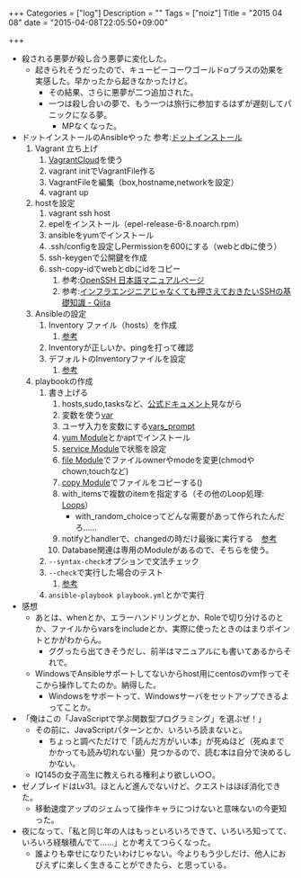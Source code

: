 +++
Categories = ["log"]
Description = ""
Tags = ["noiz"]
Title = "2015 04 08"
date = "2015-04-08T22:05:50+09:00"

+++


* 殺される悪夢が殺し合う悪夢に変化した。
	* 起きられそうだったので、キューピーコーワゴールドαプラスの効果を実感した。早かったから起きなかったけど。
		* その結果、さらに悪夢が二つ追加された。
		* 一つは殺し合いの夢で、もう一つは旅行に参加するはずが遅刻してパニックになる夢。
			* MPなくなった。
* ドットインストールのAnsibleやった 参考:[ドットインストール](http://dotinstall.com/lessons/basic_ansible/)
	1. Vagrant 立ち上げ
		1. [VagrantCloud](https://vagrantcloud.com/)を使う
		2. vagrant initでVagrantFile作る
		3. VagrantFileを編集（box,hostname,networkを設定）
		4. vagrant up
	2. hostを設定
		1. vagrant ssh host
		2. epelをインストール（epel-release-6-8.noarch.rpm）
		3. ansibleをyumでインストール
		4. .ssh/configを設定しPermissionを600にする（webとdbに使う）
		5. ssh-keygenで公開鍵を作成
		6. ssh-copy-idでwebとdbにidをコピー
			1. 参考:[OpenSSH 日本語マニュアルページ](http://www.unixuser.org/~euske/doc/openssh/jman/)
			2. 参考:[インフラエンジニアじゃなくても押さえておきたいSSHの基礎知識 - Qiita](http://qiita.com/tag1216/items/5d06bad7468f731f590e)
	3. Ansibleの設定
		1. Inventory ファイル（hosts）を作成 
			1. [参考](http://docs.ansible.com/intro_inventory.html)
		2. Inventoryが正しいか、pingを打って確認
		3. デフォルトのInventoryファイルを設定
			1. [参考](http://docs.ansible.com/intro_configuration.html#inventory)
	4. playbookの作成
		1. 書き上げる
			1. hosts,sudo,tasksなど、[公式ドキュメント](http://docs.ansible.com/playbooks_intro.html#basics)見ながら
			2. 変数を使う[var](http://docs.ansible.com/playbooks_variables.html)
			3. ユーザ入力を変数にする[vars_prompt](https://docs.ansible.com/playbooks_prompts.html)
			4. [yum Module](http://docs.ansible.com/yum_module.html)とかaptでインストール
			5. [service Module](http://docs.ansible.com/service_module.html)で状態を設定
			6. [file Module](http://docs.ansible.com/file_module.html)でファイルownerやmodeを変更(chmodやchown,touchなど)
			7. [copy Module](http://docs.ansible.com/copy_module.html)でファイルをコピーする()
			8. with_itemsで複数のitemを指定する（その他のLoop処理: [Loops](http://docs.ansible.com/playbooks_loops.html)）
				* with_random_choiceってどんな需要があって作られたんだろ……
			9. notifyとhandlerで、changedの時だけ最後に実行する　[参考](http://docs.ansible.com/playbooks_intro.html#handlers-running-operations-on-change)
			10. Database関連は専用のModuleがあるので、そちらを使う。
		2. `--syntax-check`オプションで文法チェック
		3. `--check`で実行した場合のテスト
			1. [参考](http://docs.ansible.com/playbooks_checkmode.html)
		4. `ansible-playbook playbook.yml`とかで実行
* 感想
	* あとは、whenとか、エラーハンドリングとか、Roleで切り分けるのとか、ファイルからvarsをincludeとか、実際に使ったときのはまりポイントとかがわからん。
		* ググったら出てきそうだし、前半はマニュアルにも書いてあるからそれで。
	* WindowsでAnsibleサポートしてないからhost用にcentosのvm作ってそこから操作してたのか。納得した。
		* Windowsをサポートって、Windowsサーバをセットアップできるよってことか。
* 「俺はこの「JavaScriptで学ぶ関数型プログラミング」を選ぶぜ！」
	* その前に、JavaScriptパターンとか、いろいろ読まないと。
		* ちょっと調べただけで「読んだ方がいい本」が死ぬほど（死ぬまでかかっても読み切れない量）見つかるので、読む本は自分で決めるしかない。
	* IQ145の女子高生に教えられる権利より欲しい○○。
* ゼノブレイドはLv31。ほとんど進んでないけど、クエストはほぼ消化できた。
	* 移動速度アップのジェムって操作キャラにつけないと意味ないの今更知った。
* 夜になって、「私と同じ年の人はもっといろいろできて、いろいろ知ってて、いろいろ経験積んでて……」とか考えてつらくなった。
	* 誰よりも幸せになりたいわけじゃない。今よりもう少しだけ、他人におびえずに楽しく生きることができたら、と思っている。